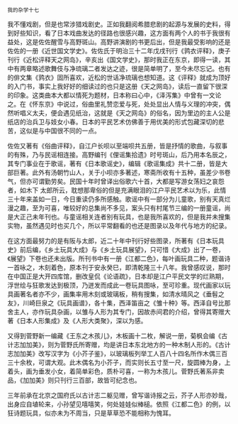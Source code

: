     我的杂学十七 

   我不懂戏剧，但是也常涉猎戏剧史。正如我翻阅希腊悲剧的起源与发展的史料，得到好些知识，看了日本戏曲发达的径路也很感兴趣，这方面有两个人的书于我很有益处，这是佐佐醒雪与高野斑山。高野讲演剧的书更后出，但是我最受影响的还是佐佐的一册《近世国文学史》。佐佐氏于明治三十二年戊戌刊行《鹑衣评释》，庚子刊行《近松评释天之网岛》，辛亥出《国文学史》，那时我正在东京，即得一读，其中有两章略述歌舞伎与净琉璃二者发达之迹，很是简单明了，至今未尽忘记。也有的俳文集《鹑衣》固所喜欢，近松的世话净琉璃也想知道。这《评释》就成为顶好的入门书，事实上我好好的细读过的也只是这册《天之网岛》，读后一直留下很深的印象。这类曲本大都以情死为题材，日本称曰心中，《泽泻集》中曾有一文论之。在《怀东京》中说过，俗曲里礼赞恋爱与死，处处显出人情与义理的冲突，偶然听唱义太夫，便会遇见纸治，这就是《天之网岛》的俗名，因为里边的主人公是纸店的治兵卫与妓女小春。日本的平民艺术仿佛善于用优美的形式包藏深切的悲苦，这似是与中国很不同的一点。

   佐佐又著有《俗曲评释》，自江户长呗以至端呗共五册，皆是抒情的歌曲，与叙事的有殊，乃与民谣相连接。高野编刊《俚谣集拾遗》时号斑山，后乃用本名辰之，其专门事业在于歌谣，著有《日本歌谣史》，编辑《歌谣集成》共十二册，皆是大部巨著。此外有汤朝竹山人，关于小呗亦多著述，寒斋所收有十五种，虽差少书卷气，但亦可谓勤劳矣。民国十年时曾译出俗歌六十首，大都是写游女荡妇之哀怨者，如木下 太郎所云，耽想那卑俗的但是充满眼泪的江户平民艺术以为乐，此情三十年来盖如一日，今日重读仍多所感触。歌谣中有一部分为儿童歌，别有天真烂漫之趣，至为可喜，唯较好的总集尚不多见，案头只有村尾节三编的一册童谣，尚是大正己未年刊也。与童谣相关连者别有玩具，也是我所喜欢的，但是我并未搜集实物，虽然遇见时也买几个，所以平常翻看的也还是图录以及年代与地方的纪录。

   在这方面最努力的是有阪与太郎，近二十年中刊行好些图录，所著有《日本玩具史》前后编，《乡土玩具大成》与《乡土玩具展望》，只可惜《大成》出了一卷，《展望》下卷也还未出版。所刊书中有一册《江都二色》，每叶画玩具二种，题谐诗一首咏之，木刻着色，原本刊于安永癸巳，即清乾隆三十八年。我曾感叹说，那时在中国正是大开四库馆，删改皇侃《论语疏》，日本却是江户平民文学的烂熟期，浮世绘与狂歌发达到极顶，乃迸发而成此一卷玩具图咏，至可珍重。现代画家以玩具画著名者亦不少，画集率用木刻或玻璃板，稍有搜集，如清水晴风之《垂髫之友》，川崎巨泉之《玩具画谱》，各十集，西泽笛亩之《雏十种》等。西泽自号比那舍主人，亦作玩具杂画，以雏与人形为其专门，因故赤间君的介绍，曾得其寄赠大著《日本人形集成》及《人形大类聚》，深以为感。

   又得到菅野新一编藏《王东之木孩儿》，木板画十二枚，解说一册，菊枫会编《古计志加加美》，则为菅野氏所寄赠，均是讲日本东北地方的一种木制人形的。《古计志加加美》改写汉字为《小芥子鉴》，以玻璃板列举工人百八十四名所作木偶三百三十余枚，可谓大观。此木偶名为小芥子，而实则长五寸至一尺，旋圆棒为身，上着头，画为垂发小女，着简单彩色，质朴可喜，一称为木孩儿。菅野氏著系非卖品，《加加美》则只刊行三百部，故皆可纪念也。

   三年前承在北京之国府氏以古计志二躯见赠，曾写谐诗报之云，芥子人形亦妙哉，出身应自埴轮来，小孙望见嘻嘻笑，何处娃娃似棒槌。依照《江都二色》的例，以狂诗题玩具，似亦未为不周当，只是草草恐不能相称为愧耳。


